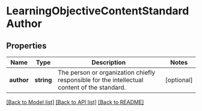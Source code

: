 # LearningObjectiveContentStandardAuthor

## Properties
Name | Type | Description | Notes
------------ | ------------- | ------------- | -------------
**author** | **string** | The person or organization chiefly responsible for the intellectual content of the standard. | [optional] 

[[Back to Model list]](../README.md#documentation-for-models) [[Back to API list]](../README.md#documentation-for-api-endpoints) [[Back to README]](../README.md)


